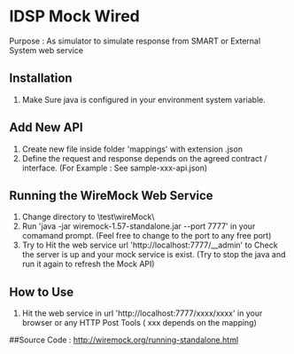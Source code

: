# IDSP Mock Wired

Purpose : As simulator to simulate response from SMART or External System web service

## Installation

1. Make Sure java is configured in your environment system variable.


## Add New API
1. Create new file inside folder 'mappings' with extension .json
2. Define the request and response depends on the agreed contract / interface. (For Example : See sample-xxx-api.json)


## Running the WireMock Web Service
1. Change directory to \test\wireMock\
2. Run 'java -jar wiremock-1.57-standalone.jar --port 7777' in your comamand prompt.  (Feel free to change to the port to any free port)
3. Try to Hit the web service url 'http://localhost:7777/__admin' to Check the server is up and your mock service is exist. (Try to stop the java and run it again to refresh the Mock API)


## How to Use 
1. Hit the web service in url 'http://localhost:7777/xxxx/xxxx' in your browser or any HTTP Post Tools ( xxx depends on the mapping)


##Source Code :
http://wiremock.org/running-standalone.html